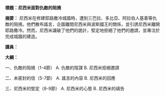 **標題：尼西米面對仇敵的阻撓**

**摘要：**
尼西米在修建耶路撒冷城牆時，遭到三巴拉、多比亞、阿拉伯人基善等仇敵的阻撓。他們散布謠言，企圖離間尼西米與波斯國王的關係，並引誘尼西米離開耶路撒冷。然而，尼西米識破了他們的詭計，堅定地拒絕了他們的邀請，並專注於完成城牆的建造。

**講員：**

**大綱：**

一、仇敵的阻撓（1-4節）
    A. 仇敵的陰謀
    B. 尼西米拒絕邀請

二、未密封的信（5-7節）
    A. 謠言的內容
    B. 尼西米的回應

三、尼西米的堅定（8-9節）
    A. 尼西米的心態
    B. 尼西米的禱告
